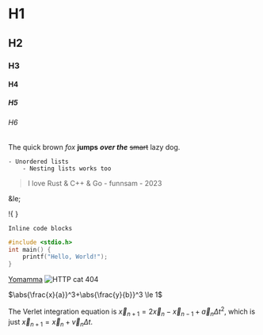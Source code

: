 # H1
## H2
### H3
#### H4
##### H5
###### H6
The quick
	brown
*fox*
 **jumps**
  ***over the*** ~~smart~~ lazy dog.

	- Unordered lists
		- Nesting lists works too

> I love Rust & C++ & Go
>     \- funnsam \- 2023

\&le;

!{
	<script>
		if (true) {
			alert("hi");
		\}
	</script>
}

`Inline code blocks`
```c
#include <stdio.h>
int main() {
    printf("Hello, World!");
}
```

[Yomamma](https://yourmom.zip)
![HTTP cat 404](https://http.cat/404)

$\abs{\frac{x}{a}}^3+\abs{\frac{y}{b}}^3 \le 1$

The Verlet integration equation is $\vec{x}_{n+1} = 2\vec{x}_n - \vec{x}_{n-1} + \vec{a}_n{\Delta}t^2$, which is just $\vec{x}_{n+1} = \vec{x}_n + \vec{v}_n{\Delta}t$.
